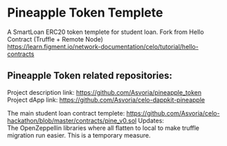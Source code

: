 # Pineapple Token Templete
A SmartLoan ERC20 token templete for student loan.
Fork from Hello Contract (Truffle + Remote Node)  
https://learn.figment.io/network-documentation/celo/tutorial/hello-contracts

## Pineapple Token related repositories:  
Project description link: https://github.com/Asvoria/pineapple_token  
Project dApp link: https://github.com/Asvoria/celo-dappkit-pineapple  

The main student loan contract templete: https://github.com/Asvoria/celo-hackathon/blob/master/contracts/pine_v0.sol
Updates:  
The OpenZeppellin libraries where all flatten to local to make truffle migration run easier.
This is a temporary measure.
